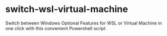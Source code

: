 # switch-wsl-virtual-machine
Switch between Windows Optional Features for WSL or Virtual Machine in one click with this convenient Powershell script
